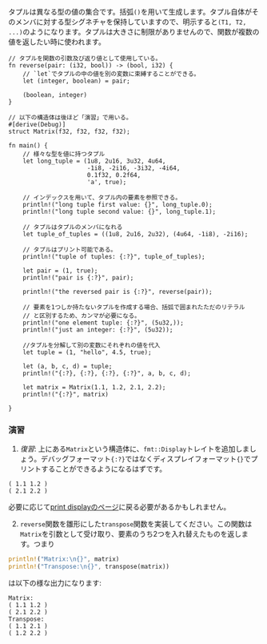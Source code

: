 <!--- A tuple is a collection of values of different types. Tuples are constructed --->
<!--- using parentheses `()`, and each tuple itself is a value with type signature --->
<!--- `(T1, T2, ...)`, where `T1`, `T2` are the types of its members. Functions can --->
<!--- use tuples to return multiple values, as tuples can hold any number of values. --->
タプルは異なる型の値の集合です。括弧`()`を用いて生成します。タプル自体がそのメンバに対する型シグネチャを保持していますので、明示すると`(T1, T2, ...)`のようになります。タプルは大きさに制限がありませんので、関数が複数の値を返したい時に使われます。

``` rust,editable
// タプルを関数の引数及び返り値として使用している。
fn reverse(pair: (i32, bool)) -> (bool, i32) {
    // `let`でタプルの中の値を別の変数に束縛することができる。
    let (integer, boolean) = pair;

    (boolean, integer)
}

// 以下の構造体は後ほど「演習」で用いる。
#[derive(Debug)]
struct Matrix(f32, f32, f32, f32);

fn main() {
    // 様々な型を値に持つタプル
    let long_tuple = (1u8, 2u16, 3u32, 4u64,
                      -1i8, -2i16, -3i32, -4i64,
                      0.1f32, 0.2f64,
                      'a', true);

    // インデックスを用いて、タプル内の要素を参照できる。
    println!("long tuple first value: {}", long_tuple.0);
    println!("long tuple second value: {}", long_tuple.1);

    // タプルはタプルのメンバになれる
    let tuple_of_tuples = ((1u8, 2u16, 2u32), (4u64, -1i8), -2i16);

    // タプルはプリント可能である。
    println!("tuple of tuples: {:?}", tuple_of_tuples);

    let pair = (1, true);
    println!("pair is {:?}", pair);

    println!("the reversed pair is {:?}", reverse(pair));

    // 要素を1つしか持たないタプルを作成する場合、括弧で囲まれたただのリテラル
    // と区別するため、カンマが必要になる。
    println!("one element tuple: {:?}", (5u32,));
    println!("just an integer: {:?}", (5u32));

    //タプルを分解して別の変数にそれぞれの値を代入
    let tuple = (1, "hello", 4.5, true);

    let (a, b, c, d) = tuple;
    println!("{:?}, {:?}, {:?}, {:?}", a, b, c, d);

    let matrix = Matrix(1.1, 1.2, 2.1, 2.2);
    println!("{:?}", matrix)

}

```

### 演習

<!---  1. *Recap*: Add the `fmt::Display` trait to the Matrix `struct` in the above example, --->
<!--- so that if you switch from printing the debug format `{:?}` to the display --->
<!--- format `{}`, you see the following output: --->

 1. *復習*: 上にある`Matrix`という構造体に、`fmt::Display`トレイトを追加しましょう。デバッグフォーマット`{:?}`ではなくディスプレイフォーマット`{}`でプリントすることができるようになるはずです。

``` text
( 1.1 1.2 )
( 2.1 2.2 )
```
<!--- You may want to refer back to the example for [print display][print_display]. --->

必要に応じて[print displayのページ][print_display]に戻る必要があるかもしれません。

<!---  2. Add a `transpose` function using the `reverse` function as a template, which --->
<!--- accepts a matrix as an argument, and returns a matrix in which two elements --->
<!--- have been swapped. For example: --->

 2. `reverse`関数を雛形にした`transpose`関数を実装してください。この関数は`Matrix`を引数として受け取り、要素のうち2つを入れ替えたものを返します。つまり

``` rust
println!("Matrix:\n{}", matrix)
println!("Transpose:\n{}", transpose(matrix))
```
は以下の様な出力になります:
``` text
Matrix:
( 1.1 1.2 )
( 2.1 2.2 )
Transpose:
( 1.1 2.1 )
( 1.2 2.2 )
```

[print_display]: ../hello/print/print_display.html
